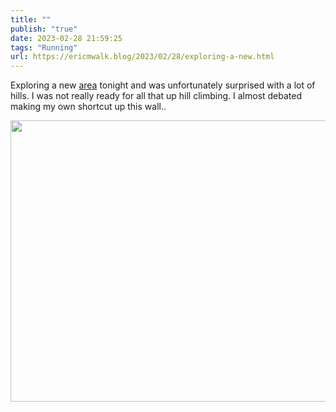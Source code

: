 ```yaml
---
title: ""
publish: "true"
date: 2023-02-28 21:59:25
tags: "Running"
url: https://ericmwalk.blog/2023/02/28/exploring-a-new.html
---
```


Exploring a new [area](http://www.strava.com/activities/8639458623) tonight and was unfortunately surprised with a lot of hills. I was not really ready for all that up hill climbing. I almost debated making my own shortcut up this wall..



<img src="uploads/2023/a20a3e3bb3.jpg" width="600" height="450" alt="">